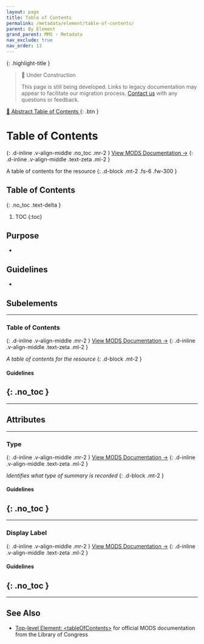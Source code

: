 ```yaml
---
layout: page
title: Table of Contents
permalink: /metadata/element/table-of-contents/
parent: By Element
grand_parent: MMS › Metadata
nav_exclude: true
nav_order: 13
---
```


{: .highlight-title }
> 🚧 Under Construction
>
> This page is still being developed. Links to legacy documentation may appear to facilitate our migration process. [Contact us](/metadata-documentation/contact/) with any questions or feedback.

[📄 Abstract Table of Contents ](https://docs.google.com/document/d/1vOzk-E859JAh6nFioB6ZtrfX-BnOmSJm_mRUbQPV36Q/edit){: .btn }

# Table of Contents
{: .d-inline .v-align-middle .no_toc .mr-2 }
[View MODS Documentation →](https://www.loc.gov/standards/mods/userguide/tableofcontents.html)
{: .d-inline .v-align-middle .text-zeta .ml-2 }

A table of contents for the resource
{: .d-block .mt-2 .fs-6 .fw-300 }

## Table of Contents
{: .no_toc .text-delta }

1. TOC
{:toc}

## Purpose
- 

## Guidelines
- 

## Subelements

---

### Table of Contents
{: .d-inline .v-align-middle .mr-2 }
[View MODS Documentation →](https://www.loc.gov/standards/mods/userguide/tableofcontents.html)
{: .d-inline .v-align-middle .text-zeta .ml-2 }

_A table of contents for the resource_
{: .d-block .mt-2 }

#### Guidelines
{: .no_toc }
- 

---

## Attributes

---

### Type
{: .d-inline .v-align-middle .mr-2 }
[View MODS Documentation →](https://www.loc.gov/standards/mods/userguide/abstract.html#type)
{: .d-inline .v-align-middle .text-zeta .ml-2 }

_Identifies what type of summary is recorded_
{: .d-block .mt-2 }

#### Guidelines
{: .no_toc }
- 

---

### Display Label
{: .d-inline .v-align-middle .mr-2 }
[View MODS Documentation →](https://www.loc.gov/standards/mods/userguide/attributes.html#displayLabel)
{: .d-inline .v-align-middle .text-zeta .ml-2 }

#### Guidelines
{: .no_toc }
- 

---

## See Also
- [Top-level Element: &lt;tableOfContents&gt;](https://www.loc.gov/standards/mods/userguide/tableofcontents.html) for official MODS documentation from the Library of Congress